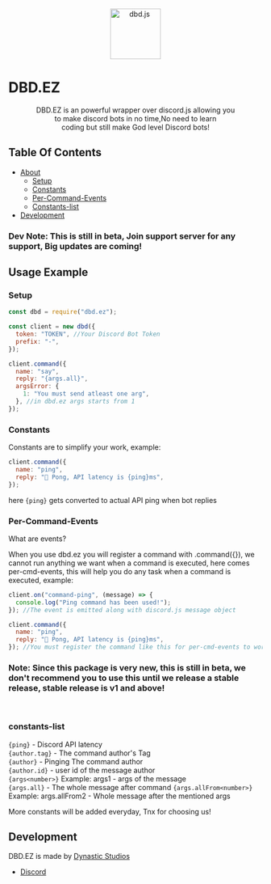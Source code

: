   <br />
    <p align="center">
    <img width="100px" src="https://cdn.discordapp.com/attachments/807418712156012594/833745929537323008/20210419_221807.jpg" alt="dbd.js" />
  </p>

# DBD.EZ

<p align="center">DBD.EZ is an powerful wrapper over discord.js allowing you <br> to make discord bots in no time,No need to learn <br> coding but still make God level Discord bots!</p>

## Table Of Contents

- [About](#About)
  - [Setup](#setup)
  - [Constants](#constants)
  - [Per-Command-Events](#Per-Command-Events)
  - [Constants-list](#constants-list)
- [Development](#development)

### Dev Note: This is still in beta, Join support server for any support, Big updates are coming!

## Usage Example

### Setup

```js
const dbd = require("dbd.ez");

const client = new dbd({
  token: "TOKEN", //Your Discord Bot Token
  prefix: "-",
});

client.command({
  name: "say",
  reply: "{args.all}",
  argsError: {
    1: "You must send atleast one arg",
  }, //in dbd.ez args starts from 1
});
```

### Constants

Constants are to simplify your work, example:

```js
client.command({
  name: "ping",
  reply: "🏓 Pong, API latency is {ping}ms",
});
```

here `{ping}` gets converted to actual API ping when bot replies

### Per-Command-Events

What are events?

When you use dbd.ez you will register a command with .command({}), we cannot run anything we want when a command is executed, here comes per-cmd-events, this will help you do any task when a command is executed, example:

```js
client.on("command-ping", (message) => {
  console.log("Ping command has been used!");
}); //The event is emitted along with discord.js message object

client.command({
  name: "ping",
  reply: "🏓 Pong, API latency is {ping}ms",
}); //You must register the command like this for per-cmd-events to work
```

### Note: Since this package is very new, this is still in beta, we don't recommend you to use this until we release a stable release, stable release is v1 and above!

<br>

### constants-list

`{ping}` - Discord API latency<br>
`{author.tag}` - The command author's Tag<br>
`{author}` - Pinging The command author<br>
`{author.id}` - user id of the message author<br>
`{args<number>}` Example: args1 - args of the message<br>
`{args.all}` - The whole message after command
`{args.allFrom<number>}` Example: args.allFrom2 - Whole message after the mentioned args

More constants will be added everyday, Tnx for choosing us!
<br>

## Development

DBD.EZ is made by [Dynastic Studios](hhttps://discord.gg/m2G7YB3ttf)

- [Discord](https://discord.gg/m2G7YB3ttf)
